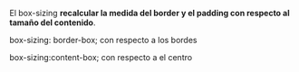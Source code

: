 
El box-sizing **recalcular la medida del border y el padding con respecto al tamaño del contenido**.



box-sizing: border-box;
con respecto a los bordes

box-sizing:content-box;
con respecto a el centro